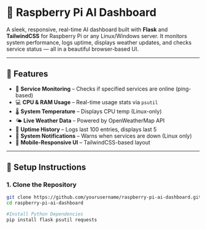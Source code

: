 # 🧠 Raspberry Pi AI Dashboard

A sleek, responsive, real-time AI dashboard built with **Flask** and **TailwindCSS** for Raspberry Pi or any Linux/Windows server. It monitors system performance, logs uptime, displays weather updates, and checks service status — all in a beautiful browser-based UI.

---

## 🌟 Features

- 📡 **Service Monitoring** – Checks if specified services are online (ping-based)
- 💻 **CPU & RAM Usage** – Real-time usage stats via `psutil`
- 🌡️ **System Temperature** – Displays CPU temp (Linux-only)
- 🌤️ **Live Weather Data** – Powered by OpenWeatherMap API
- 📜 **Uptime History** – Logs last 100 entries, displays last 5
- 🔔 **System Notifications** – Warns when services are down (Linux only)
- 📱 **Mobile-Responsive UI** – TailwindCSS-based layout

---

## 🚀 Setup Instructions

### 1. Clone the Repository

```bash
git clone https://github.com/yourusername/raspberry-pi-ai-dashboard.git
cd raspberry-pi-ai-dashboard

#Install Python Dependencies
pip install flask psutil requests
